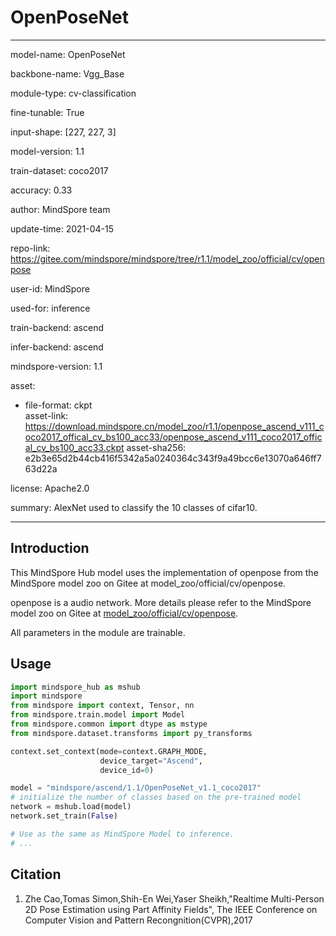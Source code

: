 # OpenPoseNet

---

model-name: OpenPoseNet

backbone-name: Vgg_Base

module-type: cv-classification

fine-tunable: True

input-shape: [227, 227, 3]

model-version: 1.1

train-dataset: coco2017

accuracy: 0.33

author: MindSpore team

update-time: 2021-04-15

repo-link: <https://gitee.com/mindspore/mindspore/tree/r1.1/model_zoo/official/cv/openpose>

user-id: MindSpore

used-for: inference

train-backend: ascend

infer-backend: ascend

mindspore-version: 1.1

asset:

-
    file-format: ckpt  
    asset-link: <https://download.mindspore.cn/model_zoo/r1.1/openpose_ascend_v111_coco2017_offical_cv_bs100_acc33/openpose_ascend_v111_coco2017_offical_cv_bs100_acc33.ckpt>
    asset-sha256: e2b3e65d2b44cb416f5342a5a0240364c343f9a49bcc6e13070a646ff763d22a

license: Apache2.0

summary: AlexNet used to classify the 10 classes of cifar10.

---

## Introduction

This MindSpore Hub model uses the implementation of openpose from the MindSpore model zoo on Gitee at model_zoo/official/cv/openpose.

openpose is a audio network. More details please refer to the MindSpore model zoo on Gitee at [model_zoo/official/cv/openpose](https://gitee.com/mindspore/mindspore/blob/r1.1/model_zoo/official/cv/openpose/README.md).

All parameters in the module are trainable.

## Usage

```python
import mindspore_hub as mshub
import mindspore
from mindspore import context, Tensor, nn
from mindspore.train.model import Model
from mindspore.common import dtype as mstype
from mindspore.dataset.transforms import py_transforms

context.set_context(mode=context.GRAPH_MODE,
                    device_target="Ascend",
                    device_id=0)

model = "mindspore/ascend/1.1/OpenPoseNet_v1.1_coco2017"
# initialize the number of classes based on the pre-trained model
network = mshub.load(model)
network.set_train(False)

# Use as the same as MindSpore Model to inference.
# ...
```

## Citation

1. Zhe Cao,Tomas Simon,Shih-En Wei,Yaser Sheikh,"Realtime Multi-Person 2D Pose Estimation using Part Affinity Fields",
   The IEEE Conference on Computer Vision and Pattern Recongnition(CVPR),2017
